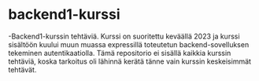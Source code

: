 ﻿# backend1-kurssi

-Backend1-kurssin tehtäviä. Kurssi on suoritettu keväällä 2023 ja kurssi sisältöön kuului muun muassa expressillä toteutetun backend-sovelluksen tekeminen autentikaatiolla. Tämä repositorio ei sisällä kaikkia kurssin tehtäviä, koska tarkoitus oli lähinnä kerätä tänne vain kurssin keskeisimmät tehtävät.
